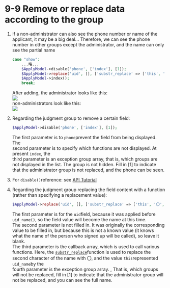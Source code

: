# 9-9 Remove or replace data according to the group

1. If a non-administrator can also see the phone number or name of the applicant, it may be a big deal... Therefore, we can see the phone number in other groups except the administrator, and the name can only see the partial name

   ```php
   case "show":
       ...略...
       $ApplyModel->disable('phone', ['index'], [1]);
       $ApplyModel->replace('uid', [], ['substr_replace' => ['this', '〇', 3, 3]], [1]);
       $ApplyModel->index();
       break;
   ```

   After adding, the administrator looks like this:  
   ![](https://campus-xoops.tn.edu.tw/uploads/tad_book3/image/47/%E7%81%AB%E7%8B%90%E6%88%AA%E5%9B%BE_2020-06-01T14-54-23.691Z.png)  
   non-administrators look like this:  
   ![](https://campus-xoops.tn.edu.tw/uploads/tad_book3/image/47/Screenshot_2020-06-01%20XOOPS%20%E8%BC%95%E9%AC%86%E6%9E%B6%20-%20%E6%B4%BB%E5%8B%95%E5%A0%B1%E5%90%8D.png)

2. Regarding the judgment group to remove a certain field:

   ```php
   $ApplyModel->disable('phone', ['index'], [1]);
   ```

   The first parameter is to `phone`prevent the field from being displayed. The  
   second parameter is to specify which functions are not displayed. At present `index`, the  
   third parameter is an exception group array, that is, which groups are not displayed in the list. The group is not hidden. Fill in \[1\] to indicate that the administrator group is not replaced, and the phone can be seen.

3. For `disable()`reference: see [API Tutorial](https://xoops.gitbook.io/jill-lazy-framework-api/3.tadmoddata-class/3-5-screen-display/3-5-6-fields-not-displayed-disable-usdcol_name)
4. Regarding the judgment group replacing the field content with a function \(rather than specifying a replacement value\):

   ```php
   $ApplyModel->replace('uid', [], ['substr_replace' => ['this', '〇', 3, 3]], [1]);
   ```

   The first parameter is for the `uid`field, because it was applied before `uid_name()`, so the field value will become the name at this time.  
   The second parameter is not filled in. It was originally the corresponding value to be filled in, but because this is not a known value \(it knows what the name of the person who signed up will be called\), so leave it blank.  
   The third parameter is the callback array, which is used to call various functions. Here, the [`substr_replace`](https://www.w3school.com.cn/php/func_string_substr_replace.asp)function is used to replace the second character of the name with 〇, and the value `this`represented `uid_name`by the  
   fourth parameter is the exception group array. , That is, which groups will not be replaced, fill in \[1\] to indicate that the administrator group will not be replaced, and you can see the full name.

